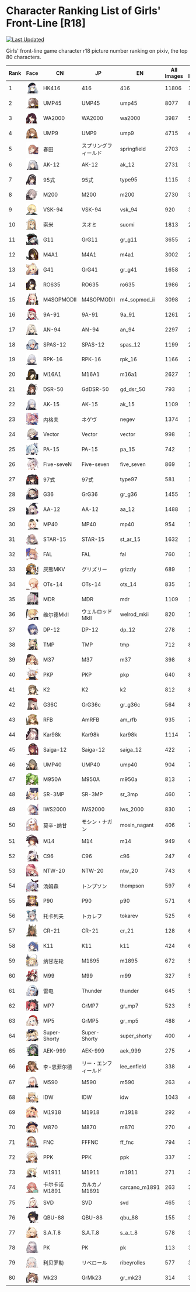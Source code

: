 # Character Ranking List of Girls' Front-Line [R18]

[![Last Updated](https://img.shields.io/endpoint?url=https://gist.githubusercontent.com/narugo1992/254442dea2e77cf46366df97f499242f/raw/data_last_update.json)](https://huggingface.co/datasets/deepghs/game_characters)

Girls' front-line game character r18 picture number ranking on pixiv, the top 80 characters. 

|   Rank | Face                                              | CN           | JP           | EN            |   All Images |   R18 Images |
|--------|---------------------------------------------------|--------------|--------------|---------------|--------------|--------------|
|      1 | ![416](./images/logo_416.png)                     | HK416        | 416          | 416           |        11806 |         1628 |
|      2 | ![ump45](./images/logo_ump45.png)                 | UMP45        | UMP45        | ump45         |         8077 |          858 |
|      3 | ![wa2000](./images/logo_wa2000.png)               | WA2000       | WA2000       | wa2000        |         3987 |          516 |
|      4 | ![ump9](./images/logo_ump9.png)                   | UMP9         | UMP9         | ump9          |         4715 |          448 |
|      5 | ![springfield](./images/logo_springfield.png)     | 春田           | スプリングフィールド   | springfield   |         2703 |          399 |
|      6 | ![ak_12](./images/logo_ak_12.png)                 | AK-12        | AK-12        | ak_12         |         2731 |          336 |
|      7 | ![type95](./images/logo_type95.png)               | 95式          | 95式          | type95        |         1115 |          326 |
|      8 | ![m200](./images/logo_m200.png)                   | M200         | M200         | m200          |         2730 |          308 |
|      9 | ![vsk_94](./images/logo_vsk_94.png)               | VSK-94       | VSK-94       | vsk_94        |          920 |          305 |
|     10 | ![suomi](./images/logo_suomi.png)                 | 索米           | スオミ          | suomi         |         1813 |          281 |
|     11 | ![gr_g11](./images/logo_gr_g11.png)               | G11          | GrG11        | gr_g11        |         3655 |          273 |
|     12 | ![m4a1](./images/logo_m4a1.png)                   | M4A1         | M4A1         | m4a1          |         3002 |          266 |
|     13 | ![gr_g41](./images/logo_gr_g41.png)               | G41          | GrG41        | gr_g41        |         1658 |          260 |
|     14 | ![ro635](./images/logo_ro635.png)                 | RO635        | RO635        | ro635         |         1986 |          259 |
|     15 | ![m4_sopmod_ii](./images/logo_m4_sopmod_ii.png)   | M4SOPMODII   | M4SOPMODII   | m4_sopmod_ii  |         3098 |          251 |
|     16 | ![9a_91](./images/logo_9a_91.png)                 | 9A-91        | 9A-91        | 9a_91         |         1261 |          224 |
|     17 | ![an_94](./images/logo_an_94.png)                 | AN-94        | AN-94        | an_94         |         2297 |          215 |
|     18 | ![spas_12](./images/logo_spas_12.png)             | SPAS-12      | SPAS-12      | spas_12       |         1199 |          215 |
|     19 | ![rpk_16](./images/logo_rpk_16.png)               | RPK-16       | RPK-16       | rpk_16        |         1166 |          201 |
|     20 | ![m16a1](./images/logo_m16a1.png)                 | M16A1        | M16A1        | m16a1         |         2627 |          198 |
|     21 | ![gd_dsr_50](./images/logo_gd_dsr_50.png)         | DSR-50       | GdDSR-50     | gd_dsr_50     |          793 |          196 |
|     22 | ![ak_15](./images/logo_ak_15.png)                 | AK-15        | AK-15        | ak_15         |         1109 |          187 |
|     23 | ![negev](./images/logo_negev.png)                 | 内格夫          | ネゲヴ          | negev         |         1374 |          183 |
|     24 | ![vector](./images/logo_vector.png)               | Vector       | Vector       | vector        |          998 |          166 |
|     25 | ![pa_15](./images/logo_pa_15.png)                 | PA-15        | PA-15        | pa_15         |          742 |          162 |
|     26 | ![five_seven](./images/logo_five_seven.png)       | Five-seveN   | Five-seven   | five_seven    |          869 |          144 |
|     27 | ![type97](./images/logo_type97.png)               | 97式          | 97式          | type97        |          581 |          144 |
|     28 | ![gr_g36](./images/logo_gr_g36.png)               | G36          | GrG36        | gr_g36        |         1455 |          143 |
|     29 | ![aa_12](./images/logo_aa_12.png)                 | AA-12        | AA-12        | aa_12         |         1488 |          142 |
|     30 | ![mp40](./images/logo_mp40.png)                   | MP40         | MP40         | mp40          |          954 |          135 |
|     31 | ![st_ar_15](./images/logo_st_ar_15.png)           | STAR-15      | STAR-15      | st_ar_15      |         1632 |          133 |
|     32 | ![fal](./images/logo_fal.png)                     | FAL          | FAL          | fal           |          760 |          132 |
|     33 | ![grizzly](./images/logo_grizzly.png)             | 灰熊MKV        | グリズリー        | grizzly       |          689 |          118 |
|     34 | ![ots_14](./images/logo_ots_14.png)               | OTs-14       | OTs-14       | ots_14        |          835 |          114 |
|     35 | ![mdr](./images/logo_mdr.png)                     | MDR          | MDR          | mdr           |         1109 |          112 |
|     36 | ![welrod_mkii](./images/logo_welrod_mkii.png)     | 维尔德MkⅡ       | ウェルロッドMkII   | welrod_mkii   |          820 |          111 |
|     37 | ![dp_12](./images/logo_dp_12.png)                 | DP-12        | DP-12        | dp_12         |          278 |          101 |
|     38 | ![tmp](./images/logo_tmp.png)                     | TMP          | TMP          | tmp           |          712 |           89 |
|     39 | ![m37](./images/logo_m37.png)                     | M37          | M37          | m37           |          398 |           87 |
|     40 | ![pkp](./images/logo_pkp.png)                     | PKP          | PKP          | pkp           |          640 |           85 |
|     41 | ![k2](./images/logo_k2.png)                       | K2           | K2           | k2            |          812 |           83 |
|     42 | ![gr_g36c](./images/logo_gr_g36c.png)             | G36C         | GrG36c       | gr_g36c       |          564 |           82 |
|     43 | ![am_rfb](./images/logo_am_rfb.png)               | RFB          | AmRFB        | am_rfb        |          935 |           77 |
|     44 | ![kar98k](./images/logo_kar98k.png)               | Kar98k       | Kar98k       | kar98k        |         1114 |           74 |
|     45 | ![saiga_12](./images/logo_saiga_12.png)           | Saiga-12     | Saiga-12     | saiga_12      |          422 |           73 |
|     46 | ![ump40](./images/logo_ump40.png)                 | UMP40        | UMP40        | ump40         |          904 |           72 |
|     47 | ![m950a](./images/logo_m950a.png)                 | M950A        | M950A        | m950a         |          813 |           72 |
|     48 | ![sr_3mp](./images/logo_sr_3mp.png)               | SR-3MP       | SR-3MP       | sr_3mp        |          460 |           72 |
|     49 | ![iws_2000](./images/logo_iws_2000.png)           | IWS2000      | IWS2000      | iws_2000      |          830 |           71 |
|     50 | ![mosin_nagant](./images/logo_mosin_nagant.png)   | 莫辛-纳甘        | モシン・ナガン      | mosin_nagant  |          406 |           70 |
|     51 | ![m14](./images/logo_m14.png)                     | M14          | M14          | m14           |          949 |           69 |
|     52 | ![c96](./images/logo_c96.png)                     | C96          | C96          | c96           |          247 |           69 |
|     53 | ![ntw_20](./images/logo_ntw_20.png)               | NTW-20       | NTW-20       | ntw_20        |          743 |           68 |
|     54 | ![thompson](./images/logo_thompson.png)           | 汤姆森          | トンプソン        | thompson      |          597 |           66 |
|     55 | ![p90](./images/logo_p90.png)                     | P90          | P90          | p90           |          571 |           66 |
|     56 | ![tokarev](./images/logo_tokarev.png)             | 托卡列夫         | トカレフ         | tokarev       |          525 |           65 |
|     57 | ![cr_21](./images/logo_cr_21.png)                 | CR-21        | CR-21        | cr_21         |          128 |           61 |
|     58 | ![k11](./images/logo_k11.png)                     | K11          | K11          | k11           |          424 |           60 |
|     59 | ![m1895](./images/logo_m1895.png)                 | 纳甘左轮         | M1895        | m1895         |          672 |           56 |
|     60 | ![m99](./images/logo_m99.png)                     | M99          | M99          | m99           |          327 |           55 |
|     61 | ![thunder](./images/logo_thunder.png)             | 雷电           | Thunder      | thunder       |          645 |           51 |
|     62 | ![gr_mp7](./images/logo_gr_mp7.png)               | MP7          | GrMP7        | gr_mp7        |          523 |           51 |
|     63 | ![gr_mp5](./images/logo_gr_mp5.png)               | MP5          | GrMP5        | gr_mp5        |          488 |           48 |
|     64 | ![super_shorty](./images/logo_super_shorty.png)   | Super-Shorty | Super-Shorty | super_shorty  |          400 |           47 |
|     65 | ![aek_999](./images/logo_aek_999.png)             | AEK-999      | AEK-999      | aek_999       |          275 |           46 |
|     66 | ![lee_enfield](./images/logo_lee_enfield.png)     | 李-恩菲尔德       | リー・エンフィールド   | lee_enfield   |          338 |           45 |
|     67 | ![m590](./images/logo_m590.png)                   | M590         | M590         | m590          |          263 |           45 |
|     68 | ![idw](./images/logo_idw.png)                     | IDW          | IDW          | idw           |         1043 |           43 |
|     69 | ![m1918](./images/logo_m1918.png)                 | M1918        | M1918        | m1918         |          292 |           43 |
|     70 | ![m870](./images/logo_m870.png)                   | M870         | M870         | m870          |          270 |           42 |
|     71 | ![ff_fnc](./images/logo_ff_fnc.png)               | FNC          | FFFNC        | ff_fnc        |          794 |           39 |
|     72 | ![ppk](./images/logo_ppk.png)                     | PPK          | PPK          | ppk           |          337 |           39 |
|     73 | ![m1911](./images/logo_m1911.png)                 | M1911        | M1911        | m1911         |          271 |           39 |
|     74 | ![carcano_m1891](./images/logo_carcano_m1891.png) | 卡尔卡诺M1891    | カルカノM1891    | carcano_m1891 |          263 |           39 |
|     75 | ![svd](./images/logo_svd.png)                     | SVD          | SVD          | svd           |          465 |           38 |
|     76 | ![qbu_88](./images/logo_qbu_88.png)               | QBU-88       | QBU-88       | qbu_88        |          155 |           38 |
|     77 | ![s_a_t_8](./images/logo_s_a_t_8.png)             | S.A.T.8      | S.A.T.8      | s_a_t_8       |          578 |           37 |
|     78 | ![pk](./images/logo_pk.png)                       | PK           | PK           | pk            |          113 |           37 |
|     79 | ![ribeyrolles](./images/logo_ribeyrolles.png)     | 利贝罗勒         | リベロール        | ribeyrolles   |          577 |           36 |
|     80 | ![gr_mk23](./images/logo_gr_mk23.png)             | Mk23         | GrMk23       | gr_mk23       |          314 |           36 |
